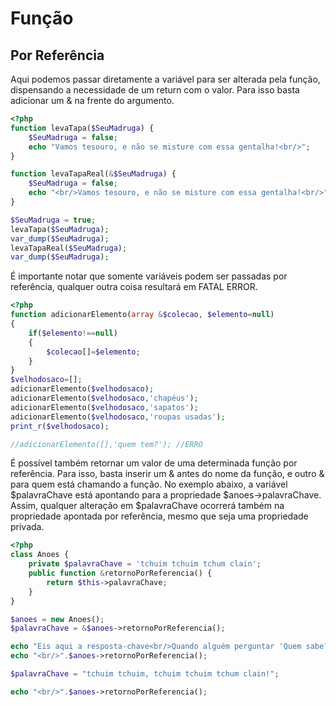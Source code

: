 # Função

## Por Referência

Aqui podemos passar diretamente a variável para ser alterada pela função, dispensando a necessidade de um return com o valor. Para isso basta adicionar um & na frente do argumento.

```php
<?php
function levaTapa($SeuMadruga) { 
	$SeuMadruga = false;
	echo "Vamos tesouro, e não se misture com essa gentalha!<br/>";
}

function levaTapaReal(&$SeuMadruga) { 
	$SeuMadruga = false;
	echo "<br/>Vamos tesouro, e não se misture com essa gentalha!<br/>";
}

$SeuMadruga = true;
levaTapa($SeuMadruga);
var_dump($SeuMadruga);
levaTapaReal($SeuMadruga);
var_dump($SeuMadruga);
```

É importante notar que somente variáveis podem ser passadas por referência, qualquer outra coisa resultará em FATAL ERROR.

```php
<?php
function adicionarElemento(array &$colecao, $elemento=null)
{
	if($elemento!==null)
	{
		$colecao[]=$elemento;
	}
}
$velhodosaco=[];
adicionarElemento($velhodosaco);
adicionarElemento($velhodosaco,'chapéus');
adicionarElemento($velhodosaco,'sapatos');
adicionarElemento($velhodosaco,'roupas usadas');
print_r($velhodosaco);

//adicionarElemento([],'quem tem?'); //ERRO
```

É possível também retornar um valor de uma determinada função por referência. Para isso, basta inserir um & antes do nome da função, e outro & para quem está chamando a função. No exemplo abaixo, a variável $palavraChave está apontando para a propriedade $anoes->palavraChave. Assim, qualquer alteração em $palavraChave ocorrerá também na propriedade apontada por referência, mesmo que seja uma propriedade privada.

```php
<?php
class Anoes {
    private $palavraChave = 'tchuim tchuim tchum clain';
    public function &retornoPorReferencia() {
        return $this->palavraChave;
    }
}

$anoes = new Anoes();
$palavraChave = &$anoes->retornoPorReferencia();

echo "Eis aqui a resposta-chave<br/>Quando alguém perguntar 'Quem sabe?':<br/>$palavraChave";
echo "<br/>".$anoes->retornoPorReferencia();

$palavraChave = "tchuim tchuim, tchuim tchuim tchum clain!";

echo "<br/>".$anoes->retornoPorReferencia();
```
